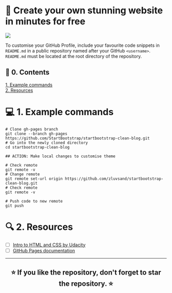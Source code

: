 # 🎨 Create your own stunning website in minutes for free
<a href="https://medium.com/towards-data-science/create-your-own-stunning-website-in-minutes-for-free-63f0f7c75bf">
    <img src="https://img.shields.io/badge/READ ON MEDIUM-12100E?logo=medium&color=000&logoColor=white" />
</a>

To customise your GitHub Profile, include your favourite code snippets in `README.md` in a public repository named after your GitHub `<username>`. `README.md` must be located at the root directory of the repository. 


## 📜 0. Contents
[1. Example commands](#example-commands)<br>
[2. Resources](#resources)<br>

<a name="example-commands"></a>
# 💻  1. Example commands

```
# Clone gh-pages branch
git clone --branch gh-pages https://github.com/StartBootstrap/startbootstrap-clean-blog.git
# Go into the newly cloned directory
cd startbootstrap-clean-blog

## ACTION: Make local changes to customise theme

# Check remote
git remote -v
# Change remote
git remote set-url origin https://github.com/zluvsand/startbootstrap-clean-blog.git
# Check remote
git remote -v

# Push code to new remote
git push
```
<a name="resources"></a>
# 🔍 2. Resources
- [ ] [Intro to HTML and CSS by Udacity](https://www.udacity.com/course/intro-to-html-and-css--ud001)
- [ ] [GitHub Pages documentation](https://docs.github.com/en/pages)

---
<h2 align="center">⭐ If you like the repository, don't forget to star the repository. ⭐</h2> 
